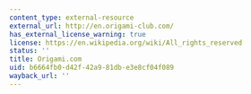 ```yaml
---
content_type: external-resource
external_url: http://en.origami-club.com/
has_external_license_warning: true
license: https://en.wikipedia.org/wiki/All_rights_reserved
status: ''
title: Origami.com
uid: b6664fb0-d42f-42a9-81db-e3e8cf04f089
wayback_url: ''
---
```

